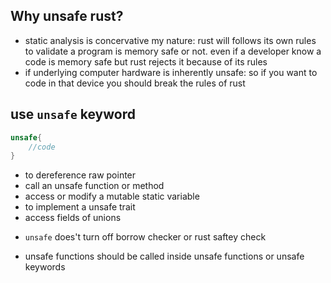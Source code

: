## Why unsafe rust?
- static analysis is concervative my nature: rust will follows its own rules to validate a program is memory safe or not. even if a developer know a code is memory safe but rust rejects it because of its rules
- if underlying computer hardware is inherently unsafe: so if you want to code in that device you should break the rules of rust

## use `unsafe` keyword
```rust
unsafe{
    //code
}
```

- to dereference raw pointer
- call an unsafe function or method
- access or modify a mutable static variable
- to implement a unsafe trait
- access fields of unions

* `unsafe` does't turn off borrow checker or rust saftey check 

- unsafe functions should be called inside unsafe functions or unsafe keywords
